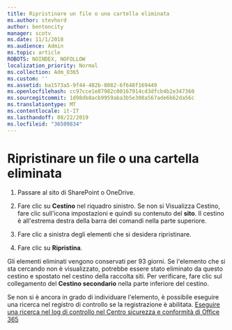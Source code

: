 ```yaml
---
title: Ripristinare un file o una cartella eliminata
ms.author: stevhord
author: bentoncity
manager: scotv
ms.date: 11/1/2018
ms.audience: Admin
ms.topic: article
ROBOTS: NOINDEX, NOFOLLOW
localization_priority: Normal
ms.collection: Adm_O365
ms.custom: ''
ms.assetid: ba1573a5-9f44-482b-8082-6f648f169449
ms.openlocfilehash: cc97cce1e87982c00167914cd3dfcb4b2e347360
ms.sourcegitcommit: 1d98db8acb9959aba3b5e308a567ade6b62da56c
ms.translationtype: MT
ms.contentlocale: it-IT
ms.lasthandoff: 08/22/2019
ms.locfileid: "36509834"
---
```

# <a name="restore-a-deleted-file-or-folder"></a>Ripristinare un file o una cartella eliminata

1. Passare al sito di SharePoint o OneDrive.
    
2. Fare clic su **Cestino** nel riquadro sinistro. Se non si Visualizza Cestino, fare clic sull'icona impostazioni e quindi su contenuto del **sito**. Il cestino è all'estrema destra della barra dei comandi nella parte superiore.
    
3. Fare clic a sinistra degli elementi che si desidera ripristinare.
    
4. Fare clic su **Ripristina**.
    
Gli elementi eliminati vengono conservati per 93 giorni. Se l'elemento che si sta cercando non è visualizzato, potrebbe essere stato eliminato da questo cestino e spostato nel cestino della raccolta siti. Per verificare, fare clic sul collegamento del **Cestino secondario** nella parte inferiore del cestino. 
  
Se non si è ancora in grado di individuare l'elemento, è possibile eseguire una ricerca nel registro di controllo se la registrazione è abilitata. [Eseguire una ricerca nel log di controllo nel Centro sicurezza e conformità di Office 365](https://support.office.com/article/0d4d0f35-390b-4518-800e-0c7ec95e946c.aspx)
  

